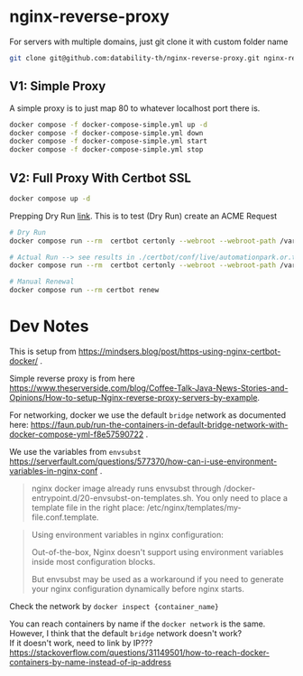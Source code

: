 # nginx-reverse-proxy

For servers with multiple domains, just git clone it with custom folder name

```bash
git clone git@github.com:datability-th/nginx-reverse-proxy.git nginx-reverse-proxy-cms
```


## V1: Simple Proxy

A simple proxy is to just map 80 to whatever localhost port there is. 

```bash
docker compose -f docker-compose-simple.yml up -d
docker compose -f docker-compose-simple.yml down
docker compose -f docker-compose-simple.yml start
docker compose -f docker-compose-simple.yml stop
```

## V2: Full Proxy With Certbot SSL

```bash
docker compose up -d
```

Prepping Dry Run [link](https://mindsers.blog/en/post/https-using-nginx-certbot-docker/). This is to test (Dry Run) create an ACME Request 

```bash
# Dry Run
docker compose run --rm  certbot certonly --webroot --webroot-path /var/www/certbot/ --dry-run -d automationpark.or.th -d www.automationpark.or.th

# Actual Run --> see results in ./certbot/conf/live/automationpark.or.th
docker compose run --rm  certbot certonly --webroot --webroot-path /var/www/certbot/ -d automationpark.or.th -d www.automationpark.or.th

# Manual Renewal
docker compose run --rm certbot renew
```


# Dev Notes

This is setup from https://mindsers.blog/post/https-using-nginx-certbot-docker/ .

Simple reverse proxy is from here https://www.theserverside.com/blog/Coffee-Talk-Java-News-Stories-and-Opinions/How-to-setup-Nginx-reverse-proxy-servers-by-example.


For networking, docker we use the default `bridge` network as documented here: https://faun.pub/run-the-containers-in-default-bridge-network-with-docker-compose-yml-f8e57590722 .

We use the variables from `envsubst` https://serverfault.com/questions/577370/how-can-i-use-environment-variables-in-nginx-conf . 

>nginx docker image already runs envsubst through /docker-entrypoint.d/20-envsubst-on-templates.sh. You only need to place a template file in the right place: /etc/nginx/templates/my-file.conf.template.

>Using environment variables in nginx configuration:
>
>Out-of-the-box, Nginx doesn't support using environment variables inside most configuration blocks.
>
>But envsubst may be used as a workaround if you need to generate your nginx configuration dynamically before nginx starts.

Check the network by `docker inspect {container_name}`

You can reach containers by name if the `docker network` is the same. However, I think that the default `bridge` network doesn't work?   
  If it doesn't work, need to link by IP???
 https://stackoverflow.com/questions/31149501/how-to-reach-docker-containers-by-name-instead-of-ip-address
